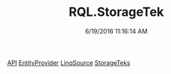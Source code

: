 ﻿---
title: RQL.StorageTek
date: 6/19/2016 11:16:14 AM
---

[API](T-RQL.StorageTek.API.html)
[EntityProvider](T-RQL.StorageTek.EntityProvider.html)
[LinqSource](T-RQL.StorageTek.LinqSource.html)
[StorageTeks](T-RQL.StorageTek.StorageTeks.html)
